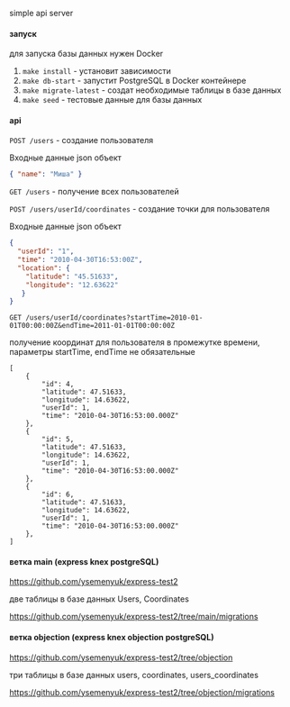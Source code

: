 simple api server

#### запуск

для запуска базы данных нужен Docker

1. `make install` - установит зависимости
2. `make db-start` - запустит PostgreSQL в Docker контейнере
3. `make migrate-latest` - создат необходимые таблицы в базе данных
4. `make seed` - тестовые данные для базы данных


#### api

```POST /users``` - создание пользователя

Входные данные json объект 

```json
{ "name": "Миша" }
```

`GET /users` - получение всех пользователей

`POST /users/userId/coordinates` - создание точки для пользователя

Входные данные json объект 
```json
{
  "userId": "1",
  "time": "2010-04-30T16:53:00Z",
  "location": {
    "latitude": "45.51633",
    "longitude": "12.63622"
   }
}
```
`GET /users/userId/coordinates?startTime=2010-01-01T00:00:00Z&endTime=2011-01-01T00:00:00Z`

получение координат для пользователя в промежутке времени, параметры startTime, endTime не обязательные

```
[
    {
        "id": 4,
        "latitude": 47.51633,
        "longitude": 14.63622,
        "userId": 1,
        "time": "2010-04-30T16:53:00.000Z"
    },
    {
        "id": 5,
        "latitude": 47.51633,
        "longitude": 14.63622,
        "userId": 1,
        "time": "2010-04-30T16:53:00.000Z"
    },
    {
        "id": 6,
        "latitude": 47.51633,
        "longitude": 14.63622,
        "userId": 1,
        "time": "2010-04-30T16:53:00.000Z"
    },
]
```



#### ветка main (express knex postgreSQL)

https://github.com/ysemenyuk/express-test2

две таблицы в базе данных Users, Coordinates

https://github.com/ysemenyuk/express-test2/tree/main/migrations



#### ветка objection (express knex objection postgreSQL)

https://github.com/ysemenyuk/express-test2/tree/objection

три таблицы в базе данных users, coordinates, users_coordinates

https://github.com/ysemenyuk/express-test2/tree/objection/migrations
